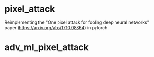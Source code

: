# pixel_attack

Reimplementing the "One pixel attack for fooling deep neural networks" paper (https://arxiv.org/abs/1710.08864) in pytorch.
# adv_ml_pixel_attack
